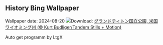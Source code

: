 ## History Bing Wallpaper
Wallpaper date: 2024-08-20
![](https://www.bing.com/th?id=OHR.TetonSunrise_JA-JP5515131695_UHD.jpg&w=1000)Download: [グランドティトン国立公園, 米国 ワイオミング州 (© Kurt Budliger/Tandem Stills + Motion)](https://www.bing.com/th?id=OHR.TetonSunrise_JA-JP5515131695_UHD.jpg)

Auto get programm by LtgX
